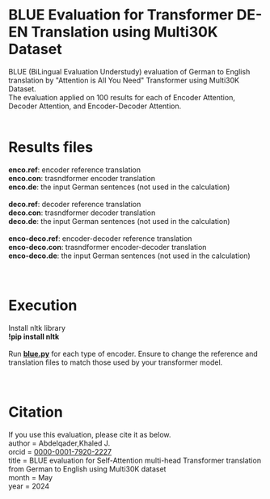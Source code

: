 # BLUE Evaluation for Transformer DE-EN Translation using Multi30K Dataset
BLUE (BiLingual Evaluation Understudy) evaluation of German to English translation by "Attention is All You Need" Transformer using Multi30K Dataset.<br>
The evaluation applied on 100 results for each of Encoder Attention, Decoder Attention, and Encoder-Decoder Attention.
<br> 
<br> 
# Results files
**enco.ref**: encoder reference translation<br> 
**enco.con**: trasndformer encoder translation<br> 
**enco.de**: the input German sentences (not used in the calculation)<br> 
<br> 
**deco.ref**: decoder reference translation<br> 
**deco.con**: trasndformer decoder translation<br> 
**deco.de**: the input German sentences (not used in the calculation)<br> 
<br> 
**enco-deco.ref**: encoder-decoder reference translation<br> 
**enco-deco.con**: trasndformer encoder-decoder translation<br> 
**enco-deco.de**: the input German sentences (not used in the calculation)<br> 
<br> 
<br> 
# Execution
Install nltk library<br>
**!pip install nltk**<br>
<br>
Run [**blue.py**](https://github.com/Khalid-Jamal/BLUE-for-Transformer-DE-EN-Multi30K/blob/main/blue.py) for each type of encoder. Ensure to change the reference and translation files to match those used by your transformer model.<br>
<br>
<br>
# Citation
If you use this evaluation, please cite it as below.<br>
author = Abdelqader,Khaled J.<br>
orcid  = [0000-0001-7920-2227](https://orcid.org/0000-0001-7920-2227)<br>
title  = BLUE evaluation for Self-Attention multi-head Transformer translation from German to English using Multi30K dataset<br>
month  = May<br>
year   = 2024
